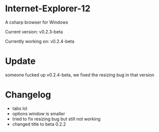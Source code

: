 # Internet-Explorer-12
A csharp browser for Windows

Current version: v0.2.3-beta

Currently working on: v0.2.4-beta
# Update
someone fucked up v0.2.4-beta, we fixed the resizing bug in that version

# Changelog
- tabs lol
- options window is smaller
- tried to fix resizing bug but still not working
- changed title to beta 0.2.2

